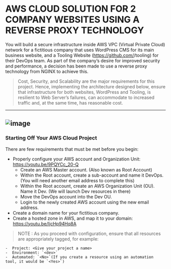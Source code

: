 # AWS CLOUD SOLUTION FOR 2 COMPANY WEBSITES USING A REVERSE PROXY TECHNOLOGY

You will build a secure infrastructure inside AWS VPC (Virtual Private Cloud) network for a fictitious company
that uses WordPress CMS for its main business website, and a Tooling Website (https://github.com/<your-name>/tooling) 
for their DevOps team. As part of the company’s desire for improved security and performance, a decision has been made 
to use a reverse proxy technology from NGINX to achieve this.

> Cost, Security, and Scalability are the major requirements for this project. Hence, implementing the architecture designed below, 
ensure that infrastructure for both websites, WordPress and Tooling, is resilient to Web Server’s failures, can accommodate to 
increased traffic and, at the same time, has reasonable cost.

-----
![image](https://github.com/JendyJasper/Darey.io-Devops/assets/29708657/0e530aef-316f-4847-99a5-6ce368564361)
-----

###  Starting Off Your AWS Cloud Project
There are few requirements that must be met before you begin:

-  Properly configure your AWS account and Organization Unit: https://youtu.be/9PQYCc_20-Q
    -  Create an AWS Master account. (Also known as Root Account)
    -  Within the Root account, create a sub-account and name it DevOps. (You will need another email address to complete this)
    -  Within the Root account, create an AWS Organization Unit (OU). Name it Dev. (We will launch Dev resources in there)
    -  Move the DevOps account into the Dev OU.
    -  Login to the newly created AWS account using the new email address.
-  Create a domain name for your fictitious company.
-  Create a hosted zone in AWS, and map it to your domain: https://youtu.be/IjcHp94Hq8A

>  NOTE : As you proceed with configuration, ensure that all resources are appropriately tagged, for example:

    -  Project: <Give your project a name>
    -  Environment: `<dev>`
    -  Automated: `<No>`(If you create a resource using an automation tool, it would be `<Yes>`)
